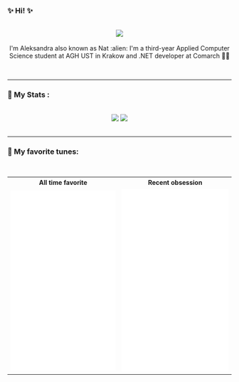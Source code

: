 ### ✨ Hi! ✨
</br>

<div id="header" align="center">
  <img src="https://static.wikia.nocookie.net/undertale/images/7/72/Napsta_sprite.png/revision/latest?cb=20160403150652&path-prefix=pl" width="100"/>
  <p>I'm Aleksandra also known as Nat :alien: I'm a third-year Applied Computer Science student at AGH UST in Krakow and .NET developer at Comarch 👩‍💻</p>
</div>
</br>

---

### :space_invader: My Stats :

</br>

<div align="center">
   <img class="img" src="https://github-readme-stats.vercel.app/api/top-langs/?username=natruszka&layout=compact&theme=vision-friendly-dark" />
 <img class="img" src="https://github-readme-stats-zeta-smoky.vercel.app/api?username=natruszka" />
</div>
</br>

---

### 🎵 My favorite tunes:
</br>
<table align="center">
  <tr>
    <th>All time favorite</th>
    <th>Recent obsession</th>
  </tr>
  <tr>
    <td><img src="card.svg" style="width: 280px;" alt="Click to see the source"> </td>
    <td><img src="card_recent.svg" style="width: 280px;" alt="Click to see the source"></td>
  </tr>
</table>

<!--
**natruszka/natruszka** is a ✨ _special_ ✨ repository because its `README.md` (this file) appears on your GitHub profile.

Here are some ideas to get you started:

- 🔭 I’m currently working on ...
- 🌱 I’m currently learning ...
- 👯 I’m looking to collaborate on ...
- 🤔 I’m looking for help with ...
- 💬 Ask me about ...
- 📫 How to reach me: ...
- 😄 Pronouns: ...
- ⚡ Fun fact: ...
-->
